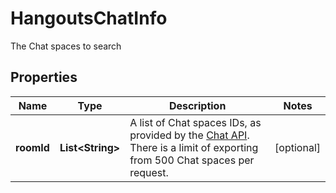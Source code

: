 

# HangoutsChatInfo

The Chat spaces to search

## Properties

| Name | Type | Description | Notes |
|------------ | ------------- | ------------- | -------------|
|**roomId** | **List&lt;String&gt;** | A list of Chat spaces IDs, as provided by the [Chat API](https://developers.google.com/chat). There is a limit of exporting from 500 Chat spaces per request. |  [optional] |



